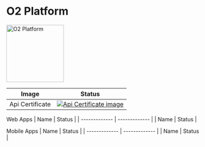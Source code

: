 # O2 Platform

<img width="150" src="https://thumbsnap.com/t/U6Exv5gd.jpg"  alt="O2 Platform"/>

| Image | Status | 
| ------------- | ------------- | 
| Api Certificate |  [![Api Certificate image](https://dev.azure.com/o2-bionics/O2/_apis/build/status/certificate-api?branchName=dev)](https://dev.azure.com/o2-bionics/O2/_apis/build/status/certificate-api?branchName=dev)

Web Apps
| Name | Status |
| ------------- | ------------- | 
| Name | Status |

Mobile Apps
| Name | Status |
| ------------- | ------------- | 
| Name | Status |
